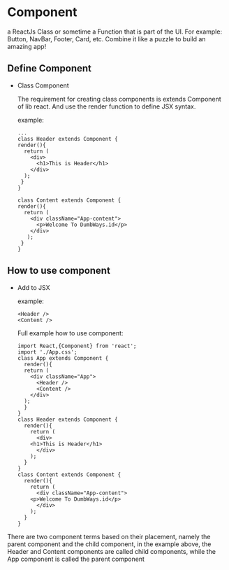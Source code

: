 # Component

a ReactJs Class or sometime a Function that is part of the UI.
For example: Button, NavBar, Footer, Card, etc. Combine it like a puzzle to build an amazing app!

## Define Component

- Class Component

  The requirement for creating class components is extends Component of lib react. And use the render function to define JSX syntax.

  example:
  ```
  ...
  class Header extends Component {
  render(){
    return (
      <div>
        <h1>This is Header</h1>
      </div>
    );
   }
  }
  
  class Content extends Component {
  render(){
    return (
      <div className="App-content">
        <p>Welcome To DumbWays.id</p>
      </div>
     );
   }
  }
  ```

## How to use component

  - Add to JSX

  	example:
    ```
	<Header />
	<Content />
    ```
    
    Full example how to use component:
    ```
	import React,{Component} from 'react';
	import './App.css';
	class App extends Component {
	  render(){
	  return (
	    <div className="App">
	      <Header />
	      <Content />
	    </div>
	  );
	  }
	}
	class Header extends Component {
	  render(){
	    return (
	      <div>
		<h1>This is Header</h1>
	      </div>
	    );
	  }
	}
	class Content extends Component {
	  render(){
	    return (
	      <div className="App-content">
		<p>Welcome To DumbWays.id</p>
	      </div>
	    );
	  }
	}
	```

   There are two component terms based on their placement, namely the parent component and the child component,
in the example above, the Header and Content components are called child components, while the App component is called the parent component
